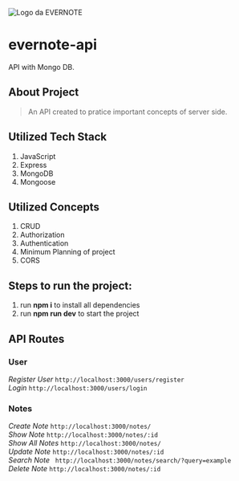 ![Logo da EVERNOTE](https://cdn1.iconfinder.com/data/icons/social-media-vol-2/24/_evernote-128.png)
# evernote-api
API with Mongo DB. 
## About Project
 >An API created to pratice important concepts of server side.

## Utilized Tech Stack
1. JavaScript
2. Express
3. MongoDB
4. Mongoose

## Utilized Concepts  
1. CRUD 
2. Authorization
3. Authentication
4. Minimum Planning of project
6. CORS

## Steps to run the project:
1. run **npm i** to install all dependencies  
2. run **npm run dev** to start the project    

## API Routes
### User 
_Register User_ ``` http://localhost:3000/users/register ```    
_Login_         ``` http://localhost:3000/users/login ```   
### Notes
_Create Note_    ``` http://localhost:3000/notes/ ```   
_Show Note_      ``` http://localhost:3000/notes/:id ```   
_Show All Notes_ ``` http://localhost:3000/notes/ ```   
_Update Note_   ``` http://localhost:3000/notes/:id ```    
_Search Note_    ``` http://localhost:3000/notes/search/?query=example```   
_Delete Note_   ``` http://localhost:3000/notes/:id ```    
